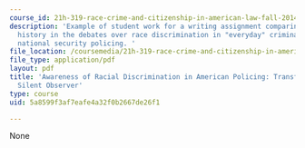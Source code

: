 ```yaml
---
course_id: 21h-319-race-crime-and-citizenship-in-american-law-fall-2014
description: 'Example of student work for a writing assignment comparing the use of
  history in the debates over race discrimination in "everyday" criminal justice versus
  national security policing. '
file_location: /coursemedia/21h-319-race-crime-and-citizenship-in-american-law-fall-2014/5a8599f3af7eafe4a32f0b2667de26f1_MIT21H_319F14_AmericaPolic.pdf
file_type: application/pdf
layout: pdf
title: 'Awareness of Racial Discrimination in American Policing: Transforming The
  Silent Observer'
type: course
uid: 5a8599f3af7eafe4a32f0b2667de26f1

---
```

None